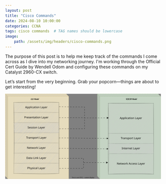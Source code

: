 ```yaml
---
layout: post
title: "Cisco Commands"
date: 2024-08-10 10:00:00
categories: CCNA
tags: cisco commands  # TAG names should be lowercase
image:
    path: /assets/img/headers/cisco-commands.png
---
```

The purpose of this post is to help me keep track of the commands I come across as I dive into my networking journey. I'm working through the Official Cert Guide by Wendell Odom and configuring these commands on my Catalyst 2960-CX switch.

Let’s start from the very beginning. Grab your popcorn—things are about to get interesting!

![File System](/assets/img/post/Cisco-Commands/network-model.svg)


